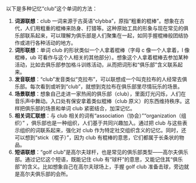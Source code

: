 以下是多种记忆“club”这个单词的方法：
1. **词源联想**：club 一词来源于古英语“clybba”，原指“粗重的棍棒”。想象在古代，人们用粗重的棍棒来防身、打猎等。这种原始工具的形象与现在常见的俱乐部联系起来，可以理解为俱乐部是人们聚集在一起，如同手握棍棒般团结协作或进行各种活动的地方。
2. **词形联想**：单词 club 的形状类似一个人拿着棍棒（字母 c 像一个人拿着，l 像棍棒，ub 可看作与这个人相关的其他部分）。想象这个人拿着棍棒去参加某种活动，比如去俱乐部参加格斗训练活动，从而把词形和“俱乐部”含义联系起来。
3. **发音联想**：“club”发音类似“克拉布”，可以联想成一个叫克拉布的人经常去俱乐部。每次看到或听到“club”，就想到克拉布在俱乐部里尽情玩乐的场景。
4. **场景联想**：想象自己走进一家热闹的俱乐部（club），里面灯光闪烁，人们在音乐声中舞动。入口处有保安拿着类似棍棒（club 原义）的东西维持秩序。这样把俱乐部的场景和单词 club 紧密结合，加深记忆。
5. **相关词汇联想**：与 club 相关的词有“association（协会）”“organization（组织）” ，俱乐部也是一种组织，人们基于共同兴趣加入。通过把 club 与这些表示组织的词联系起来，强化对 club 作为特定社交组织含义的记忆。同时，还可以想到“stick（棍子）”，因为 club 有棍棒的意思，它们都属于长条状的物品。 
6. **短语联想**：“golf club”是高尔夫球杆，也是常见的俱乐部类型——高尔夫俱乐部。通过记忆这个短语，既能记住 club 有“球杆”的意思，又能记住其“俱乐部”的含义。比如想象自己在高尔夫球场上，手握 golf club 准备击球，旁边就是高尔夫俱乐部的会所。 
